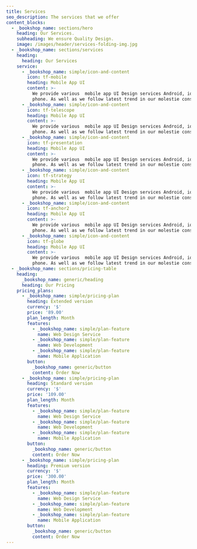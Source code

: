 ```yaml
---
title: Services
seo_description: The services that we offer
content_blocks:
  - _bookshop_name: sections/hero
    heading: Our Services.
    subheading: We ensure Quality Design.
    image: /images/header/services-folding-img.jpg
  - _bookshop_name: sections/services
    heading:
      heading: Our Services
    service:
      - _bookshop_name: simple/icon-and-content
        icon: tf-mobile
        heading: Mobile App UI
        content: >-
          We provide various  mobile app UI Design services Android, ios,windows
          phone. As well as we follow latest trend in our molestie consequat.
      - _bookshop_name: simple/icon-and-content
        icon: tf-telescope
        heading: Mobile App UI
        content: >-
          We provide various  mobile app UI Design services Android, ios,windows
          phone. As well as we follow latest trend in our molestie consequat.
      - _bookshop_name: simple/icon-and-content
        icon: tf-presentation
        heading: Mobile App UI
        content: >-
          We provide various  mobile app UI Design services Android, ios,windows
          phone. As well as we follow latest trend in our molestie consequat.
      - _bookshop_name: simple/icon-and-content
        icon: tf-strategy
        heading: Mobile App UI
        content: >-
          We provide various  mobile app UI Design services Android, ios,windows
          phone. As well as we follow latest trend in our molestie consequat.
      - _bookshop_name: simple/icon-and-content
        icon: tf-anchor2
        heading: Mobile App UI
        content: >-
          We provide various  mobile app UI Design services Android, ios,windows
          phone. As well as we follow latest trend in our molestie consequat.
      - _bookshop_name: simple/icon-and-content
        icon: tf-globe
        heading: Mobile App UI
        content: >-
          We provide various  mobile app UI Design services Android, ios,windows
          phone. As well as we follow latest trend in our molestie consequat.
  - _bookshop_name: sections/pricing-table
    heading:
      _bookshop_name: generic/heading
      heading: Our Pricing
    pricing_plans:
      - _bookshop_name: simple/pricing-plan
        heading: Extended version
        currency: '$'
        price: '89.00'
        plan_length: Month
        features:
          - _bookshop_name: simple/plan-feature
            name: Web Design Service
          - _bookshop_name: simple/plan-feature
            name: Web Development
          - _bookshop_name: simple/plan-feature
            name: Mobile Application
        button:
          _bookshop_name: generic/button
          content: Order Now
      - _bookshop_name: simple/pricing-plan
        heading: Standard version
        currency: '$'
        price: '109.00'
        plan_length: Month
        features:
          - _bookshop_name: simple/plan-feature
            name: Web Design Service
          - _bookshop_name: simple/plan-feature
            name: Web Development
          - _bookshop_name: simple/plan-feature
            name: Mobile Application
        button:
          _bookshop_name: generic/button
          content: Order Now
      - _bookshop_name: simple/pricing-plan
        heading: Premium version
        currency: '$'
        price: '300.00'
        plan_length: Month
        features:
          - _bookshop_name: simple/plan-feature
            name: Web Design Service
          - _bookshop_name: simple/plan-feature
            name: Web Development
          - _bookshop_name: simple/plan-feature
            name: Mobile Application
        button:
          _bookshop_name: generic/button
          content: Order Now
---
```


